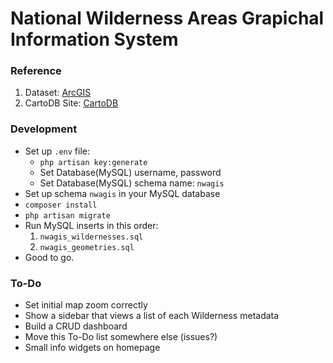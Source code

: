 # National Wilderness Areas Grapichal Information System

### Reference
1. Dataset: [ArcGIS](https://hub.arcgis.com/datasets/usfs::national-wilderness-areas)
2. CartoDB Site: [CartoDB](https://sayyidyofa.carto.com/builder/85da0184-1639-4f01-9f17-b268bac6da20/embed)

### Development
- Set up `.env` file:
    - `php artisan key:generate`
    - Set Database(MySQL) username, password 
    - Set Database(MySQL) schema name: `nwagis`
- Set up schema `nwagis` in your MySQL database
- `composer install`
- `php artisan migrate`
- Run MySQL inserts in this order:
    1. `nwagis_wildernesses.sql`
    2. `nwagis_geometries.sql`
- Good to go.

### To-Do
- Set initial map zoom correctly
- Show a sidebar that views a list of each Wilderness metadata
- Build a CRUD dashboard
- Move this To-Do list somewhere else (issues?)
- Small info widgets on homepage
